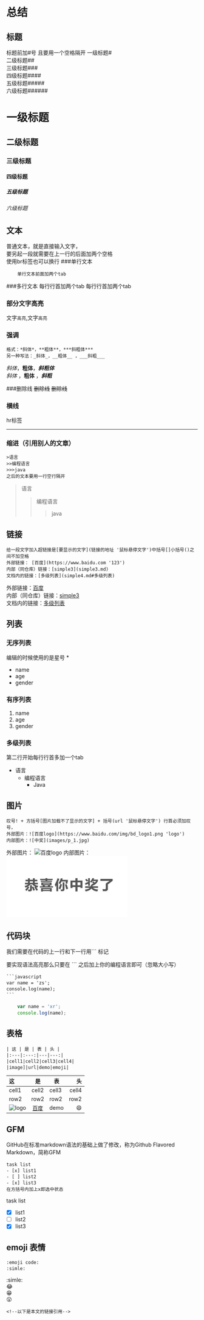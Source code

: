 # 总结

## 标题
标题前加#号 且要用一个空格隔开
一级标题#  
二级标题##  
三级标题###  
四级标题####  
五级标题#####  
六级标题######
# 一级标题 
## 二级标题 
### 三级标题 
####  四级标题
##### 五级标题 
###### 六级标题   

## 文本
普通文本，就是直接输入文字，  
要另起一段就需要在上一行的后面加两个空格<br>
使用br标签也可以换行
###单行文本

		单行文本前面加两个tab

###多行文本
		每行行首加两个tab
		每行行首加两个tab

### 部分文字高亮
文字`高亮`,文字`高亮`
### 强调
	格式：*斜体*，**粗体**，***斜粗体***
	另一种写法：_斜体_，__粗体__ ，___斜粗___ 
	
*斜体*，**粗体**，***斜粗体***  
_斜体_ ，__粗体__ ，___斜粗___ 
  


###删除线
	~~删除线~~
~~删除线~~

### 横线
hr标签
<hr>

### 缩进（引用别人的文章）
	>语言
	>>编程语言
	>>>java
	之后的文本要用一行空行隔开
> 语言
>> 编程语言
>>> java  


## 链接
	给一段文字加入超链接是[要显示的文字](链接的地址 '鼠标悬停文字')中括号[]小括号()之间不加空格  
	外部链接： [百度](https://www.baidu.com '123')
	内部（同仓库）链接：[simple3](simple3.md)
	文档内的链接：[多级列表](simple4.md#多级列表)
	
外部链接：[百度](https://www.baidu.com '123')  
内部（同仓库）链接：[simple3](simple3.md)  
文档内的链接：[多级列表](simple4.md#多级列表)


## 列表
### 无序列表
编辑的时候使用的是星号 *
* name
* age
* gender
### 有序列表
1. name
2. age
3. gender

### 多级列表
第二行开始每行行首多加一个tab  

* 语言
	* 编程语言
		* Java


## 图片
	叹号! + 方括号[图片加载不了显示的文字] + 括号(url '鼠标悬停文字') 行首必须加叹号，  
	外部图片：![百度logo](https://www.baidu.com/img/bd_logo1.png 'logo')  
	内部图片：![中奖](images/p_1.jpg)
外部图片：
![百度logo](https://www.baidu.com/img/bd_logo1.png 'logo')
内部图片：
![中奖](images/p_1.jpg)
## 代码块
我们需要在代码的上一行和下一行用``` 标记  

要实现语法高亮那么只要在 ``` 之后加上你的编程语言即可（忽略大小写）  

	```javascript
	var name = 'zs';
	console.log(name);
	```
	
```javascript
	var name = 'xr';
	console.log(name);
```
	


## 表格
	| 这 | 是 | 表 | 头 |  
	|:---|:---:|---|---:| 
	|cell1|cell2|cell3|cell4|  
	|image]|url|demo|emoji|  
	

| 这 | 是 | 表 | 头 |
|:---|:---:|---|---:|
|cell1|cell2|cell3|cell4|
|row2|row2|row2|row2|
|![logo][百度logo]|[百度]|demo|:smile:|

## GFM
GitHub在标准markdown语法的基础上做了修改，称为Github Flavored Markdown，简称GFM  

	task list  
	- [x] list1  
	- [ ] list2  
	- [x] list3 
	在方括号内加上x即选中状态
	 
task list
- [x] list1
- [ ] list2
- [x] list3

## emoji 表情
	:emoji code:
	:simle:  
	
:simle:  
:joy:    
:grin:  
:open_mouth:




	<!--以下是本文的链接引用-->

[百度logo]:https://www.baidu.com/img/bd_logo1.png 'logo'  
[百度]:https://www.baidu.com '123'
